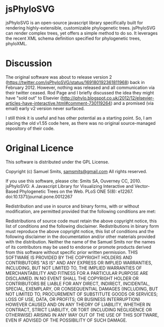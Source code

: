 jsPhyloSVG
==========

jsPhyloSVG is an open-source javascript library specifically built for rendering highly-extensible, customizable phylogenetic trees.  jsPhyloSVG can render complex trees, yet offers a simple method to do so. It leverages the recent XML schema definition specified for phylogenetic trees, phyloXML.

Discussion
==========
The original software was about to release version 2 (https://twitter.com/jsPhyloSVG/status/169180192361811968) back in February 2012. However, nothing was released and all communication via their twitter ceased. Rod Page and I briefly discussed the idea they might have "sold out" to Elsevier (http://iphylo.blogspot.co.uk/2012/12/elsevier-articles-have-interactive.html#comment-730119264) and a promised (via email) early v2 version never surfaced.

I still think it is useful and has other potential as a starting point. So, I am placing the old v1.55 code here, as there was no original source-managed repository of their code.




Original Licence
================

This software is distributed under the GPL License.

Copyright (c) Samuel Smits, samsmits@gmail.com
All rights reserved.

If you use this software, please cite:
Smits SA, Ouverney CC, 2010. jsPhyloSVG: A Javascript Library for Visualizing Interactive and Vector-Based Phylogenetic Trees on the Web. 
PLoS ONE 5(8): e12267. doi:10.1371/journal.pone.0012267


Redistribution and use in source and binary forms, with or without modification, are permitted provided that the following conditions are met:

Redistributions of source code must retain the above copyright notice, this list of conditions and the following disclaimer.
Redistributions in binary form must reproduce the above copyright notice, this list of conditions and the following disclaimer in the documentation and/or other materials provided with the distribution.
Neither the name of the Samuel Smits nor the names of its contributors may be used to endorse or promote products derived from this software without specific prior written permission.
THIS SOFTWARE IS PROVIDED BY THE COPYRIGHT HOLDERS AND CONTRIBUTORS "AS IS" AND ANY EXPRESS OR IMPLIED WARRANTIES, INCLUDING, BUT NOT LIMITED TO, THE IMPLIED WARRANTIES OF MERCHANTABILITY AND FITNESS FOR A PARTICULAR PURPOSE ARE DISCLAIMED. IN NO EVENT SHALL THE COPYRIGHT HOLDER OR CONTRIBUTORS BE LIABLE FOR ANY DIRECT, INDIRECT, INCIDENTAL, SPECIAL, EXEMPLARY, OR CONSEQUENTIAL DAMAGES (INCLUDING, BUT NOT LIMITED TO, PROCUREMENT OF SUBSTITUTE GOODS OR SERVICES; LOSS OF USE, DATA, OR PROFITS; OR BUSINESS INTERRUPTION) HOWEVER CAUSED AND ON ANY THEORY OF LIABILITY, WHETHER IN CONTRACT, STRICT LIABILITY, OR TORT (INCLUDING NEGLIGENCE OR OTHERWISE) ARISING IN ANY WAY OUT OF THE USE OF THIS SOFTWARE, EVEN IF ADVISED OF THE POSSIBILITY OF SUCH DAMAGE.
